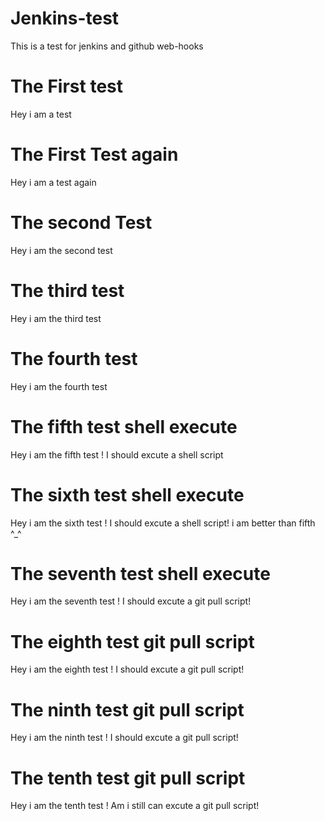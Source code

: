 # Jenkins-test
This is a test for jenkins and github web-hooks

# The First test
Hey i am a test

# The First Test again
Hey i am a test again

# The second Test

Hey i am the second test

# The third test

Hey i am the third test

# The fourth test

Hey i am the fourth test

# The fifth test shell execute

Hey i am the fifth test ! I should excute a shell script

# The sixth test shell execute

Hey i am the sixth test ! I should excute a shell script! i am better than fifth ^_^

# The seventh test shell execute

Hey i am the seventh test ! I should excute a git pull script!

# The eighth test git pull script

Hey i am the eighth test ! I should excute a git pull script!

# The ninth test git pull script

Hey i am the ninth test ! I should excute a git pull script!

# The tenth test git pull script

Hey i am the tenth test ! Am i still can excute a git pull script!
